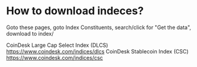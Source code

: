 # How to download indeces?


Goto these pages,  goto Index Constituents, search/click for "Get the data", download to index/<date> 

CoinDesk Large Cap Select Index (DLCS) https://www.coindesk.com/indices/dlcs
CoinDesk Stablecoin Index (CSC) https://www.coindesk.com/indices/csc

